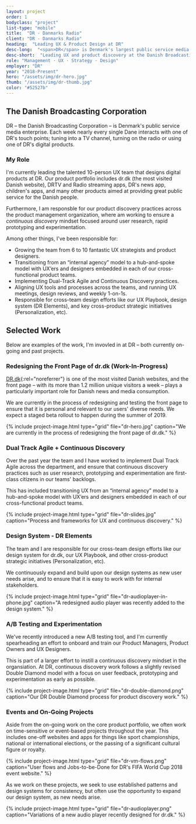 ```yaml
---
layout: project
order: 1
bodyclass: "project"
list-type: "mobile"
title:  "DR - Danmarks Radio"
client: "DR - Danmarks Radio"
heading:  "Leading UX & Product Design at DR"
desc-long:  "<span>DR</span> is Denmark's largest public service media company (the Danish equivalent to the BBC). I currently oversee UX and lead a team of talented strategists and designers working on our digital product portfolio."
desc-short:  "Leading UX and product discovery at the Danish Broadcasting Corporation"
role: "Management · UX · Strategy · Design"
employer: "DR"
year: "2018-Present"
hero: "/assets/img/dr-hero.jpg"
thumb: "/assets/img/dr-thumb.jpg"
color: "#52527b"
---
```

## The Danish Broadcasting Corporation
DR – the Danish Broadcasting Corporation – is Denmark's public service media enterprise. Each week nearly every single Dane interacts with one of DR's touch points; tuning into a TV channel, turning on the radio or using one of DR's digital products.

### My Role
I'm currently leading the talented 10-person UX team that designs digital products at DR. Our product portfolio includes dr.dk (the most visited Danish website), DRTV and Radio streaming apps, DR's news app, children's apps, and many other products aimed at providing great public service for the Danish people.

Furthermore, I am responsble for our product discovery practices across the product management organization, where am working to ensure a *continuous discovery* mindset focused around user research, rapid prototyping and experimentation.

Among other things, I've been responsible for:

+ Growing the team from 6 to 10 fantastic UX strategists and product designers.
+ Transitioning from an “internal agency” model to a hub-and-spoke model with UX’ers and designers embedded in each of our cross-functional product teams.
+ Implementing Dual-Track Agile and Continuous Discovery practices.
+ Aligning UX tools and processes across the teams, and running UX meetings, design reviews, and weekly 1-on-1s.
+ Responsible for cross-team design efforts like our UX Playbook, design system (DR Elements), and key cross-product strategic initiatives (Personalization, etc).

## Selected Work
Below are examples of the work, I'm invovled in at DR – both currently on-going and past projects.

### Redesigning the Front Page of dr.dk (Work-In-Progress)
[DR.dk](https://www.dr.dk){:rel="noreferrer"} is one of the most visited Danish websites, and the front page – with its more than 1.2 million unique visitors a week – plays a particularly important role for Danish news and media consumption.

We are currently in the process of redesigning and testing the front page to ensure that it is personal and relevant to our users' diverse needs. We expect a staged beta rollout to happen during the summer of 2019.

{% include project-image.html type="grid" file="dr-hero.jpg" caption="We are currently in the process of redesigning the front page of dr.dk." %}

### Dual Track Agile + Continuous Discovery
Over the past year the team and I have worked to implement Dual Track Agile across the department, and ensure that continuous discovery practices such as user research, prototyping and experimentation are first-class citizens in our teams' backlogs.

This has included transitioning UX from an “internal agency” model to a hub-and-spoke model with UX’ers and designers embedded in each of our cross-functional product teams.

{% include project-image.html type="grid" file="dr-slides.jpg" caption="Process and frameworks for UX and continuous discovery." %}

### Design System - DR Elements
The team and I are responsible for our cross-team design efforts like our design system for dr.dk, our UX Playbook, and other cross-product strategic initiatives (Personalization, etc).

We continuously expand and build upon our design systems as new user needs arise, and to ensure that it is easy to work with for internal stakeholders.

{% include project-image.html type="grid" file="dr-audioplayer-in-phone.jpg" caption="A redesigned audio player was recently added to the design system." %}

### A/B Testing and Experimentation
We've recently introduced a new A/B testing tool, and I'm currently spearheading an effort to onboard and train our Product Managers, Product Owners and UX Designers.

This is part of a larger effort to instill a continuous discovery mindset in the organsiation. At DR, continuous discovery work follows a slightly revised Double Diamond model with a focus on user feedback, prototyping and experimentation as early as possible.

{% include project-image.html type="grid" file="dr-double-diamond.png" caption="Our DR Double Diamond process for product discovery work." %}

### Events and On-Going Projects
Aside from the on-going work on the core product portfolio, we often work on time-sensitive or event-based projects throughout the year. This includes one-off websites and apps for things like sport championships, national or international elections, or the passing of a significant cultural figure or royalty.

{% include project-image.html type="grid" file="dr-vm-flows.png" caption="User flows and Jobs-to-be-Done for DR's FIFA World Cup 2018 event website." %}

As we work on these projects, we seek to use established patterns and design systems for consistency, but often use the opportunity to expand our design system, as new needs arise.

{% include project-image.html type="grid" file="dr-audioplayer.png" caption="Variations of a new audio player recently designed for dr.dk." %}
